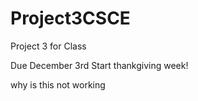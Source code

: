 # Project3CSCE
Project 3 for Class

Due December 3rd
Start thankgiving week!

why is this not working

